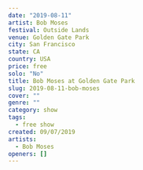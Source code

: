 ```yaml
---
date: "2019-08-11"
artist: Bob Moses
festival: Outside Lands
venue: Golden Gate Park
city: San Francisco
state: CA
country: USA
price: free
solo: "No"
title: Bob Moses at Golden Gate Park
slug: 2019-08-11-bob-moses
cover: ""
genre: ""
category: show
tags:
  - free show
created: 09/07/2019
artists:
  - Bob Moses
openers: []
---
```

